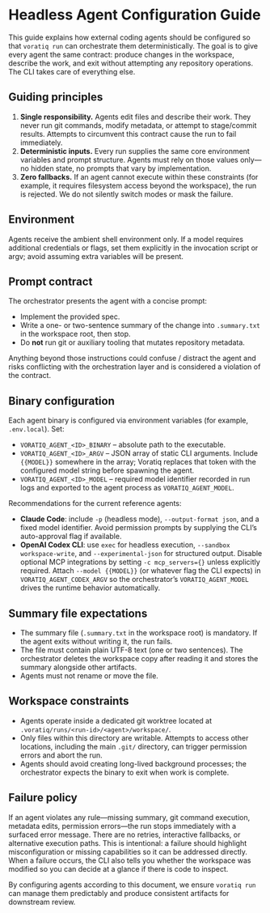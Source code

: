 # Headless Agent Configuration Guide

This guide explains how external coding agents should be configured so that `voratiq run` can orchestrate them deterministically. The goal is to give every agent the same contract: produce changes in the workspace, describe the work, and exit without attempting any repository operations. The CLI takes care of everything else.

## Guiding principles

1. **Single responsibility.** Agents edit files and describe their work. They never run git commands, modify metadata, or attempt to stage/commit results. Attempts to circumvent this contract cause the run to fail immediately.
2. **Deterministic inputs.** Every run supplies the same core environment variables and prompt structure. Agents must rely on those values only—no hidden state, no prompts that vary by implementation.
3. **Zero fallbacks.** If an agent cannot execute within these constraints (for example, it requires filesystem access beyond the workspace), the run is rejected. We do not silently switch modes or mask the failure.

## Environment

Agents receive the ambient shell environment only. If a model requires additional credentials or flags, set them explicitly in the invocation script or argv; avoid assuming extra variables will be present.

## Prompt contract

The orchestrator presents the agent with a concise prompt:

- Implement the provided spec.
- Write a one- or two-sentence summary of the change into `.summary.txt` in the workspace root, then stop.
- Do **not** run git or auxiliary tooling that mutates repository metadata.

Anything beyond those instructions could confuse / distract the agent and risks conflicting with the orchestration layer and is considered a violation of the contract.

## Binary configuration

Each agent binary is configured via environment variables (for example, `.env.local`). Set:

- `VORATIQ_AGENT_<ID>_BINARY` – absolute path to the executable.
- `VORATIQ_AGENT_<ID>_ARGV` – JSON array of static CLI arguments. Include `{{MODEL}}` somewhere in the array; Voratiq replaces that token with the configured model string before spawning the agent.
- `VORATIQ_AGENT_<ID>_MODEL` – required model identifier recorded in run logs and exported to the agent process as `VORATIQ_AGENT_MODEL`.

Recommendations for the current reference agents:

- **Claude Code**: include `-p` (headless mode), `--output-format json`, and a fixed model identifier. Avoid permission prompts by supplying the CLI’s auto-approval flag if available.
- **OpenAI Codex CLI**: use `exec` for headless execution, `--sandbox workspace-write`, and `--experimental-json` for structured output. Disable optional MCP integrations by setting `-c mcp_servers={}` unless explicitly required. Attach `--model {{MODEL}}` (or whatever flag the CLI expects) in `VORATIQ_AGENT_CODEX_ARGV` so the orchestrator’s `VORATIQ_AGENT_MODEL` drives the runtime behavior automatically.

## Summary file expectations

- The summary file (`.summary.txt` in the workspace root) is mandatory. If the agent exits without writing it, the run fails.
- The file must contain plain UTF-8 text (one or two sentences). The orchestrator deletes the workspace copy after reading it and stores the summary alongside other artifacts.
- Agents must not rename or move the file.

## Workspace constraints

- Agents operate inside a dedicated git worktree located at `.voratiq/runs/<run-id>/<agent>/workspace/`.
- Only files within this directory are writable. Attempts to access other locations, including the main `.git/` directory, can trigger permission errors and abort the run.
- Agents should avoid creating long-lived background processes; the orchestrator expects the binary to exit when work is complete.

## Failure policy

If an agent violates any rule—missing summary, git command execution, metadata edits, permission errors—the run stops immediately with a surfaced error message. There are no retries, interactive fallbacks, or alternative execution paths. This is intentional: a failure should highlight misconfiguration or missing capabilities so it can be addressed directly. When a failure occurs, the CLI also tells you whether the workspace was modified so you can decide at a glance if there is code to inspect.

By configuring agents according to this document, we ensure `voratiq run` can manage them predictably and produce consistent artifacts for downstream review.
